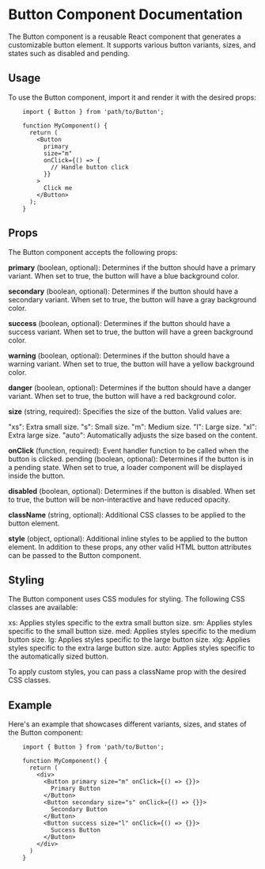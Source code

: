 # Button Component Documentation

The Button component is a reusable React component that generates a customizable button element. It supports various button variants, sizes, and states such as disabled and pending.

## Usage

To use the Button component, import it and render it with the desired props:

        import { Button } from 'path/to/Button';

        function MyComponent() {
          return (
            <Button
              primary
              size="m"
              onClick={() => {
                // Handle button click
              }}
            >
              Click me
            </Button>
          );
        }

## Props

The Button component accepts the following props:

**primary** (boolean, optional): Determines if the button should have a primary variant. When set to true, the button will have a blue background color.

**secondary** (boolean, optional): Determines if the button should have a secondary variant. When set to true, the button will have a gray background color.

**success** (boolean, optional): Determines if the button should have a success variant. When set to true, the button will have a green background color.

**warning** (boolean, optional): Determines if the button should have a warning variant. When set to true, the button will have a yellow background color.

**danger** (boolean, optional): Determines if the button should have a danger variant. When set to true, the button will have a red background color.

**size** (string, required): Specifies the size of the button. Valid values are:

"xs": Extra small size.
"s": Small size.
"m": Medium size.
"l": Large size.
"xl": Extra large size.
"auto": Automatically adjusts the size based on the content.

**onClick** (function, required): Event handler function to be called when the button is clicked.
pending (boolean, optional): Determines if the button is in a pending state. When set to true, a loader component will be displayed inside the button.

**disabled** (boolean, optional): Determines if the button is disabled. When set to true, the button will be non-interactive and have reduced opacity.

**className** (string, optional): Additional CSS classes to be applied to the button element.

**style** (object, optional): Additional inline styles to be applied to the button element.
In addition to these props, any other valid HTML button attributes can be passed to the Button component.

## Styling

The Button component uses CSS modules for styling. The following CSS classes are available:

xs: Applies styles specific to the extra small button size.
sm: Applies styles specific to the small button size.
med: Applies styles specific to the medium button size.
lg: Applies styles specific to the large button size.
xlg: Applies styles specific to the extra large button size.
auto: Applies styles specific to the automatically sized button.

To apply custom styles, you can pass a className prop with the desired CSS classes.

## Example

Here's an example that showcases different variants, sizes, and states of the Button component:

        import { Button } from 'path/to/Button';

        function MyComponent() {
          return (
            <div>
              <Button primary size="m" onClick={() => {}}>
                Primary Button
              </Button>
              <Button secondary size="s" onClick={() => {}}>
                Secondary Button
              </Button>
              <Button success size="l" onClick={() => {}}>
                Success Button
              </Button>
            </div>
          )
        }

